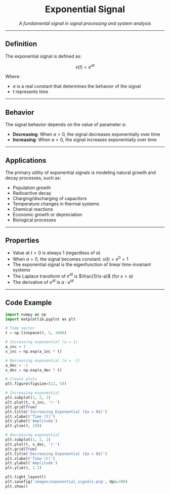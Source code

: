 <h1 align="center">Exponential Signal</h1>
<p align="center">
  <em>A fundamental signal in signal processing and system analysis</em>
</p>

---

## Definition

The exponential signal is defined as:

$$x(t) = e^{at}$$

Where:
- $a$ is a real constant that determines the behavior of the signal
- $t$ represents time

---

## Behavior

The signal behavior depends on the value of parameter $a$:

- **Decreasing**: When $a < 0$, the signal decreases exponentially over time
- **Increasing**: When $a > 0$, the signal increases exponentially over time

---

## Applications

The primary utility of exponential signals is modeling natural growth and decay processes, such as:

- Population growth
- Radioactive decay
- Charging/discharging of capacitors
- Temperature changes in thermal systems
- Chemical reactions
- Economic growth or depreciation
- Biological processes

---

## Properties

- Value at $t = 0$ is always 1 (regardless of $a$)
- When $a = 0$, the signal becomes constant: $x(t) = e^0 = 1$
- The exponential signal is the eigenfunction of linear time-invariant systems
- The Laplace transform of $e^{at}$ is $\frac{1}{s-a}$ (for $s > a$)
- The derivative of $e^{at}$ is $a \cdot e^{at}$

---

## Code Example

```python
import numpy as np
import matplotlib.pyplot as plt

# Time vector
t = np.linspace(0, 5, 1000)

# Increasing exponential (a = 1)
a_inc = 1
x_inc = np.exp(a_inc * t)

# Decreasing exponential (a = -1)
a_dec = -1
x_dec = np.exp(a_dec * t)

# Create plots
plt.figure(figsize=(12, 5))

# Increasing exponential
plt.subplot(1, 2, 1)
plt.plot(t, x_inc, 'r-')
plt.grid(True)
plt.title('Increasing Exponential ($a > 0$)')
plt.xlabel('Time (t)')
plt.ylabel('Amplitude')
plt.ylim(0, 150)

# Decreasing exponential
plt.subplot(1, 2, 2)
plt.plot(t, x_dec, 'r-')
plt.grid(True)
plt.title('Decreasing Exponential ($a < 0$)')
plt.xlabel('Time (t)')
plt.ylabel('Amplitude')
plt.ylim(0, 1.1)

plt.tight_layout()
plt.savefig('images/exponential_signals.png', dpi=300)
plt.show()
